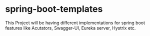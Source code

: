 # spring-boot-templates

This Project will be having different implementations for spring boot features like Acutators, Swagger-UI, Eureka server, Hystrix etc.